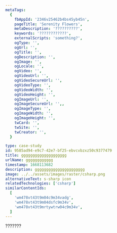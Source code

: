 ```yaml
---
metaTags:
  {
    fbAppId: '2346v25462b4bs45yb45n',
    pageTitle: 'Serenity Flowers',
    metaDescription: '??????????',
    keywords: '????????????',
    externalScripts: 'something?',
    ogType: '',
    ogUrl: '',
    ogTitle: '',
    ogDescription: '',
    ogImage: '',
    ogLocale: '',
    ogVideo: '',
    ogVideoUrl: '',
    ogVideoSecureUrl: '',
    ogVideoType: '',
    ogVideoWidth: '',
    ogVideoHeight: '',
    ogImageUrl: '',
    ogImageSecureUrl: '',,
    ogImageType: '',
    ogImageWidth: '',
    ogImageHeight: '',
    twCard: '',
    twSite: '',
    twCreator: '',
  }

type: case-study
id: 9585ad94-e9c7-42e7-bf25-ebvcvbzxz50c9377479
title: gggggggggggggggggggg
urlName: gggggggggggg
timestamp: 1668113682
description: gggggggggggggggggggggg
image: ../../assets/images/raster/csharp.png
alternativeText: s-sharp icon
relatedTechnologies: ['csharp']
similarContentIds:
  [
    'wm478vt43t9m04c9m34vadg',
    'wm478vt43t9m04dsfc9m34v',
    'wm478vt43t9mrtywtrw04c9m34v',
  ]
---
```


???????

